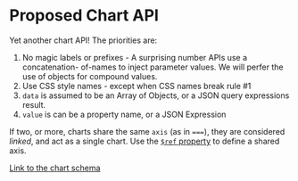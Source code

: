 Proposed Chart API
==================

Yet another chart API! The priorities are:

1. No magic labels or prefixes - A surprising number APIs use a concatenation-
of-names to inject parameter values. We will perfer the use of objects for compound values.
2. Use CSS style names - except when CSS names break rule #1
3. `data` is assumed to be an Array of Objects, or a JSON query expressions result.
4. `value` is can be a property name, or a JSON Expression

If two, or more, charts share the same `axis` (as in `===`), they are 
considered *linked*, and act as a single chart. Use the [`$ref` property](https://github.com/klahnakoski/pyLibrary/tree/dev/pyLibrary/jsons#) to 
define a shared axis.


[Link to the chart schema](chartSchema.md)




